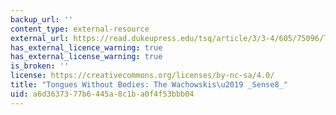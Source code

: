 ```yaml
---
backup_url: ''
content_type: external-resource
external_url: https://read.dukeupress.edu/tsq/article/3/3-4/605/75096/Tongues-without-BodiesThe-Wachowskis-Sense8
has_external_licence_warning: true
has_external_license_warning: true
is_broken: ''
license: https://creativecommons.org/licenses/by-nc-sa/4.0/
title: "Tongues Without Bodies: The Wachowskis\u2019 _Sense8_"
uid: a6d36373-77b6-445a-8c1b-a0f4f53bbb04
---
```

